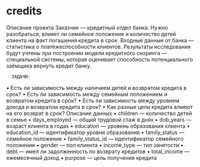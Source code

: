 # credits
Описание проекта
Заказчик — кредитный отдел банка. Нужно разобраться, влияет ли семейное положение и количество детей клиента на факт погашения кредита в срок. Входные данные от банка — статистика о платёжеспособности клиентов.
Результаты исследования будут учтены при построении модели кредитного скоринга — специальной системы, которая оценивает способность потенциального заёмщика вернуть кредит банку.

      ЗАДАЧИ:
•	Есть ли зависимость между наличием детей и возвратом кредита в срок?
•	Есть ли зависимость между семейным положением и возвратом кредита в срок?
•	Есть ли зависимость между уровнем дохода и возвратом кредита в срок?
•	Как разные цели кредита влияют на его возврат в срок?
Описание данных
•	children — количество детей в семье
•	days_employed — общий трудовой стаж в днях
•	dob_years — возраст клиента в годах
•	education — уровень образования клиента
•	education_id — идентификатор уровня образования
•	family_status — семейное положение
•	family_status_id — идентификатор семейного положения
•	gender — пол клиента
•	income_type — тип занятости
•	debt — имел ли задолженность по возврату кредитов
•	total_income — ежемесячный доход
•	purpose — цель получения кредита




